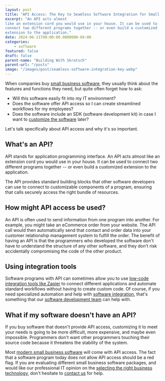 ```yaml
---
layout: post
title: "API Access: The Key to Seamless Software Integration for Small Businesses"
excerpt: "An API acts almost
like an extension cord you would use in your house. It can be used to
connect two different programs together -- or even build a customized
extension to the application."
date: 2024-06-21T00:00:00.0000000-04:00
categories:
    - software
featured: false
draft: false
parent-name: "Building With Skratsch"
parent-url: "/posts"
image: "/images/post/seamless-software-integration-key.webp"
---
```

When companies buy [small business software](/business/small-business-software-work-efficiently/index.html), they usually think about the features and functions
they need, but quite often forget how to ask:

-   Will this software easily fit into my IT environment?
-   Does the software offer API access so I can create streamlined
    workflows for my employees?
-   Does the software include an SDK (software development kit) in case
    I want to [customize the     software](/software-development/customization)
    later?

Let's talk specifically about API access and why it's so important.

## What's an API?

API stands for application programming interface. An API acts almost
like an extension cord you would use in your house. It can be used to
connect two different programs together -- or even build a customized
extension to the application.

The API provides standard building blocks that other software developers
can use to connect to customizable components of a program, ensuring
that calls securely access the right bundle of resources.

## How might API access be used?

An API is often used to send information from one program into another.
For example, you might take an eCommerce order from your website. The
API call would then automatically send that contact and order data into
your customer relationship management system to fulfill the order. The
benefit of having an API is that the programmers who developed the
software don't have to understand the structure of any other software,
and they don't risk accidentally compromising the code of the other
product.

## Using integration tools

Software programs with API can sometimes allow you to use [low-code integration tools like Zapier](/software/low-code-apps-vs-custom-software) to connect
different applications and automate standard workflows without having to
create custom code. Of course, if you need specialized automation and
help with [software integration](/software-development/integration),
that's something that our [software development team](/software-development) can help with.

## What if my software doesn't have an API?

If you buy software that doesn't provide API access, customizing it to
meet your needs is going to be more difficult, more expensive, and maybe
even impossible. Programmers don't want other programmers touching their
source code because it threatens the stability of the system.

Most [modern small business software](/software/selecting-small-business-software/index.html) will come
with API access. The fact that a software program today does not allow
API access should be a red flag. If you are evaluating different small
business software packages, and would like our professional IT opinion
on the [selecting the right business technology](/it-services/technology-selection), don't
hesitate to [contact us](/contact) for help.